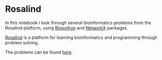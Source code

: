 # Rosalind

In this notebook i look through several bioinformatics problems from the Rosalind platform, using [Biopython](https://biopython.org/) and [NetworkX](https://networkx.org/) packages.

[Rosalind](http://rosalind.info/problems/locations/) is a platform for learning bioinformatics and programming through problem solving.  

The problems can be found [here](http://rosalind.info/problems/list-view/).
